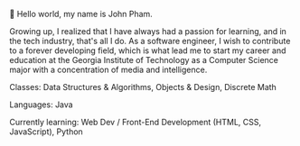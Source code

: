 👋 Hello world, my name is John Pham.

Growing up, I realized that I have always had a passion for learning, and in the tech industry, that's all I do. As a software engineer, I wish to contribute to a forever developing field, which is what lead me to start my career and education at the Georgia Institute of Technology as a Computer Science major with a concentration of media and intelligence.

Classes: Data Structures & Algorithms, Objects & Design, Discrete Math

Languages: Java

Currently learning: Web Dev / Front-End Development (HTML, CSS, JavaScript), Python
